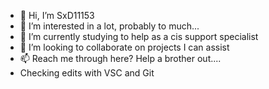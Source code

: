 - 👋 Hi, I’m SxD11153
- 👀 I’m interested in a lot, probably to much...
- 🌱 I’m currently studying to help as a cis support specialist
- 💞️ I’m looking to collaborate on projects I can assist 
- 📫 Reach me through here? Help a brother out....
- Checking edits with VSC and Git
<!---
SxD11153/SxD11153 is a ✨ special ✨ repository because its `README.md` (this file) appears on your GitHub profile.
You can click the Preview link to take a look at your changes.
--->
